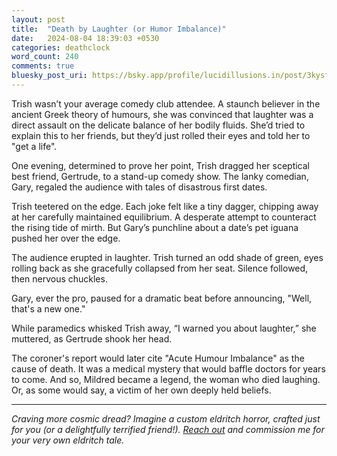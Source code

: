 ```yaml
---
layout: post
title:  "Death by Laughter (or Humor Imbalance)"
date:   2024-08-04 18:39:03 +0530
categories: deathclock
word_count: 240
comments: true
bluesky_post_uri: https://bsky.app/profile/lucidillusions.in/post/3kysf3fd66v2v
---
```


Trish wasn’t your average comedy club attendee. A staunch believer in the ancient Greek theory of humours, she was convinced that laughter was a direct assault on the delicate balance of her bodily fluids. She’d tried to explain this to her friends, but they’d just rolled their eyes and told her to "get a life".

One evening, determined to prove her point, Trish dragged her sceptical best friend, Gertrude, to a stand-up comedy show. The lanky comedian, Gary, regaled the audience with tales of disastrous first dates.

Trish teetered on the edge. Each joke felt like a tiny dagger, chipping away at her carefully maintained equilibrium. A desperate attempt to counteract the rising tide of mirth. But Gary’s punchline about a date’s pet iguana pushed her over the edge.

The audience erupted in laughter. Trish turned an odd shade of green, eyes rolling back as she gracefully collapsed from her seat. Silence followed, then nervous chuckles.

Gary, ever the pro, paused for a dramatic beat before announcing, "Well, that's a new one."

While paramedics whisked Trish away, “I warned you about laughter,” she muttered, as Gertrude shook her head.

The coroner's report would later cite "Acute Humour Imbalance" as the cause of death. It was a medical mystery that would baffle doctors for years to come. And so, Mildred became a legend, the woman who died laughing. Or, as some would say, a victim of her own deeply held beliefs.

---
<em>Craving more cosmic dread? Imagine a custom eldritch horror, crafted just for you (or a delightfully terrified friend!). [Reach out](mailto:i@lucidillusions.in) and commission me for your very own eldritch tale.</em>
